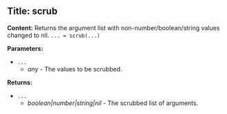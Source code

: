 ## Title: scrub

**Content:**
Returns the argument list with non-number/boolean/string values changed to nil.
`... = scrub(...)`

**Parameters:**
- `...`
  - *any* - The values to be scrubbed.

**Returns:**
- `...`
  - *boolean|number|string|nil* - The scrubbed list of arguments.